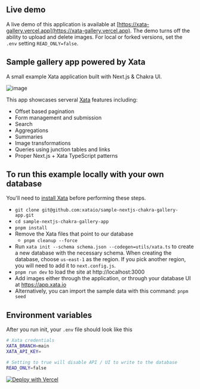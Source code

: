 ## Live demo

A live demo of this application is available at [https://xata-gallery.vercel.app](https://xata-gallery.vercel.app). The demo turns off the ability to upload and delete images. For local or forked versions, set the `.env` setting `READ_ONLY=false`.

## Sample gallery app powered by Xata

A small example Xata application built with Next.js & Chakra UI.

![image](https://github.com/xataio/sample-nextjs-chakra-gallery-app/assets/324519/47727874-318f-4451-a670-f456e85a09df)

This app showcases serveral [Xata](https://xata.io) features including:

- Offset based pagination
- Form management and submission
- Search
- Aggregations
- Summaries
- Image transformations
- Queries using junction tables and links
- Proper Next.js + Xata TypeScript patterns

## To run this example locally with your own database

You'll need to [install Xata](https://xata.io/docs/getting-started/installation) before performing these steps.

- `git clone git@github.com:xataio/sample-nextjs-chakra-gallery-app.git`
- `cd sample-nextjs-chakra-gallery-app`
- `pnpm install`
- Remove the Xata files that point to our database
  - `pnpm cleanup --force`
- Run `xata init --schema schema.json --codegen=utils/xata.ts` to create a new database with the necessary schema. When creating the database, choose `us-east-1` as the region. If you pick another region, you will need to add it to `next.config.js`.
- `pnpm run dev` to load the site at http://localhost:3000
- Add images either through the application, or through your database UI at https://app.xata.io
- Alternatively, you can import the sample data with this command: `pnpm seed`

## Environment variables

After you run init, your `.env` file should look like this

```bash
# Xata credentials
XATA_BRANCH=main
XATA_API_KEY=

# Setting to true will disable API / UI to write to the database
READ_ONLY=false
```

[![Deploy with Vercel](https://vercel.com/button)](https://vercel.com/new/clone?repository-url=https%3A%2F%2Fgithub.com%2Fxataio%2Fsample-nextjs-chakra-gallery-app&integration-ids=oac_IDpMECDuYqBvAtu3wXXMQe0J&install-command=pnpm%20one-click)
